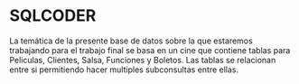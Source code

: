 # SQLCODER
La temática de la presente base de datos sobre la que estaremos trabajando para el trabajo final se basa en un cine que contiene tablas para Peliculas, Clientes, Salsa, Funciones y Boletos.
Las tablas se relacionan entre si permitiendo hacer multiples subconsultas entre ellas.
